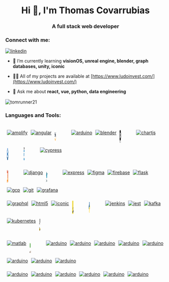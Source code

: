 <!--
**tomrunner21/tomrunner21** is a ✨ _special_ ✨ repository because its `README.md` (this file) appears on your GitHub profile.

Here are some ideas to get you started:

- 🔭 I’m currently working on ...
- 🌱 I’m currently learning ...
- 👯 I’m looking to collaborate on ...
- 🤔 I’m looking for help with ...
- 💬 Ask me about ...
- 📫 How to reach me: ...
- 😄 Pronouns: ...
- ⚡ Fun fact: ...
-->

<h1 align="center">Hi 👋, I'm Thomas Covarrubias</h1>
<h3 align="center">A full stack web developer</h3>

<h3 align="left">Connect with me:</h3>
<p>
<a href='https://linkedin.com/in/thomas-c-34a114110/'><img alt="linkedin" src="https://raw.githubusercontent.com/rahul-jha98/rahul-jha98/561d474902b59c7429ec22bb73e225696c27b202/assets/linkedin.svg" height='18px'/></a>
</p>

- 🌱 I’m currently learning **visionOS, unreal engine, blender, graph databases, unity, iconic**

- 👨‍💻 All of my projects are available at [https://www.ludoinvest.com/](https://www.ludoinvest.com/)

- 💬 Ask me about **react, vue, python, data engineering**





<p><img align="center" src="https://github-readme-stats.vercel.app/api/top-langs?username=tomrunner21&show_icons=true&theme=dark&title_color=ff0000&text_color=7300ff&locale=en&layout=compact" alt="tomrunner21" /></p>

<h3 align="left">Languages and Tools:</h3>
<div style="height: 15px;">&nbsp;</div>
<div style="display: flex; flex-wrap: wrap;">
<a href="https://aws.amazon.com/amplify/" target="_blank" rel="noreferrer"><img src="https://docs.amplify.aws/assets/logo-dark.svg" alt="amplify" height="42px" style="margin: 5px; width: 8%;"></a>
<a href="https://angular.io" target="_blank" rel="noreferrer"><img src="https://www.vectorlogo.zone/logos/angular/angular-icon.svg" alt="angular" height="42px" style="margin: 5px; width: 8%;"></a>
<a href="https://aws.amazon.com" target="_blank" rel="noreferrer"><img src="https://raw.githubusercontent.com/devicons/devicon/master/icons/amazonwebservices/amazonwebservices-original-wordmark.svg" alt="aws" height="42px" style="margin: 5px; width: 8%;"></a>
<a href="https://www.gnu.org/software/bash/" target="_blank" rel="noreferrer"><img src="https://cdn.worldvectorlogo.com/logos/arduino-1.svg" alt="arduino" height="42px" style="margin: 5px; width: 8%;"></a>
<a href="https://www.blender.org/" target="_blank" rel="noreferrer"><img src="https://download.blender.org/branding/community/blender_community_badge_white.svg" alt="blender" height="42px" style="margin: 5px; width: 8%;"></a>
<a href="https://getbootstrap.com" target="_blank" rel="noreferrer"><img src="https://raw.githubusercontent.com/devicons/devicon/master/icons/bootstrap/bootstrap-plain-wordmark.svg" alt="bootstrap" height="42px" style="margin: 5px; width: 8%;"></a>
<a href="https://www.chartjs.org" target="_blank" rel="noreferrer"><img src="https://www.chartjs.org/media/logo-title.svg" alt="chartjs" height="42px" style="margin: 5px; width: 8%;"></a>
<a href="https://www.w3schools.com/cpp/" target="_blank" rel="noreferrer"><img src="https://raw.githubusercontent.com/devicons/devicon/master/icons/cplusplus/cplusplus-original.svg" alt="cplusplus" height="42px" style="margin: 5px; width: 8%;"></a>
<a href="https://www.w3schools.com/css/" target="_blank" rel="noreferrer"><img src="https://raw.githubusercontent.com/devicons/devicon/master/icons/css3/css3-original-wordmark.svg" alt="css3" height="42px" style="margin: 5px; width: 8%;"></a>
<a href="https://www.cypress.io" target="_blank" rel="noreferrer"><img src="https://raw.githubusercontent.com/simple-icons/simple-icons/6e46ec1fc23b60c8fd0d2f2ff46db82e16dbd75f/icons/cypress.svg" alt="cypress" height="42px" style="margin: 5px; width: 8%;"></a>
</div>
<div style="height: 15px;">&nbsp;</div>
<div style="display: flex; flex-wrap: wrap;">
<a href="https://d3js.org/" target="_blank" rel="noreferrer"><img src="https://raw.githubusercontent.com/devicons/devicon/master/icons/d3js/d3js-original.svg" alt="d3js" height="42px" style="margin: 5px; width: 8%;"></a>
<a href="https://www.djangoproject.com/" target="_blank" rel="noreferrer"><img src="https://cdn.worldvectorlogo.com/logos/django.svg" alt="django" height="42px" style="margin: 5px; width: 8%;"></a>
<a href="https://www.docker.com/" target="_blank" rel="noreferrer"><img src="https://raw.githubusercontent.com/devicons/devicon/master/icons/docker/docker-original-wordmark.svg" alt="docker" height="42px" style="margin: 5px; width: 8%;"></a>
<a href="https://expressjs.com" target="_blank" rel="noreferrer"><img src="https://www.vectorlogo.zone/logos/expressjs/expressjs-ar21.svg" alt="express" height="42px" style="margin: 5px; width: 8%;"></a>
<a href="https://www.figma.com/" target="_blank" rel="noreferrer"><img src="https://www.vectorlogo.zone/logos/figma/figma-icon.svg" alt="figma" height="42px" style="margin: 5px; width: 8%;"></a>
<a href="https://firebase.google.com/" target="_blank" rel="noreferrer"><img src="https://www.vectorlogo.zone/logos/firebase/firebase-icon.svg" alt="firebase" height="42px" style="margin: 5px; width: 8%;"></a>   
<a href="https://flask.palletsprojects.com/" target="_blank" rel="noreferrer"><img src="https://www.vectorlogo.zone/logos/pocoo_flask/pocoo_flask-icon.svg" alt="flask" height="42px" style="margin: 5px; width: 8%;"></a>
<a href="https://cloud.google.com" target="_blank" rel="noreferrer"><img src="https://www.vectorlogo.zone/logos/google_cloud/google_cloud-icon.svg" alt="gcp" height="42px" style="margin: 5px; width: 8%;"></a>
<a href="https://git-scm.com/" target="_blank" rel="noreferrer"><img src="https://www.vectorlogo.zone/logos/git-scm/git-scm-icon.svg" alt="git" height="42px" style="margin: 5px; width: 8%;"></a>
<a href="https://grafana.com" target="_blank" rel="noreferrer"><img src="https://www.vectorlogo.zone/logos/grafana/grafana-icon.svg" alt="grafana" height="42px" style="margin: 5px; width: 8%;"></a>
</div>
<div style="height: 15px;">&nbsp;</div>
<div style="display: flex; flex-wrap: wrap;">
<a href="https://graphql.org" target="_blank" rel="noreferrer"><img src="https://www.vectorlogo.zone/logos/graphql/graphql-icon.svg" alt="graphql" height="42px" style="margin: 5px; width: 8%;"></a>
<a href="https://www.w3.org/html/" target="_blank" rel="noreferrer"><img src="https://www.vectorlogo.zone/logos/w3_html5/w3_html5-ar21.svg" alt="html5" height="42px" style="margin: 5px; width: 8%;"></a>
<a href="https://ionicframework.com/" target="_blank" rel="noreferrer"><img src="https://upload.wikimedia.org/wikipedia/commons/d/d1/Ionic_Logo.svg" alt="iconic" height="42px" style="margin: 5px; width: 8%;"></a>
<a href="https://developer.mozilla.org/en-US/docs/Web/JavaScript" target="_blank" rel="noreferrer"><img src="https://raw.githubusercontent.com/devicons/devicon/master/icons/javascript/javascript-original.svg" alt="javascript" height="42px" style="margin: 5px; width: 8%;"></a>
<a href="https://www.python.org/" target="_blank" rel="noreferrer"><img src="https://raw.githubusercontent.com/devicons/devicon/master/icons/python/python-original.svg" alt="python" height="42px" style="margin: 5px; width: 8%;"></a>
<a href="https://www.jenkins.io" target="_blank" rel="noreferrer"><img src="https://www.vectorlogo.zone/logos/jenkins/jenkins-icon.svg" alt="jenkins" height="42px" style="margin: 5px; width: 8%;"></a>
<a href="https://jestjs.io" target="_blank" rel="noreferrer"><img src="https://www.vectorlogo.zone/logos/jestjsio/jestjsio-icon.svg" alt="jest" height="42px" style="margin: 5px; width: 8%;"></a>
<a href="https://kafka.apache.org/" target="_blank" rel="noreferrer"><img src="https://www.vectorlogo.zone/logos/apache_kafka/apache_kafka-icon.svg" alt="kafka" height="42px" style="margin: 5px; width: 8%;"></a>
<a href="https://kubernetes.io/" target="_blank" rel="noreferrer"><img src="https://www.vectorlogo.zone/logos/kubernetes/kubernetes-icon.svg" alt="kubernetes" height="42px" style="margin: 5px; width: 8%;"></a>
<a href="https://www.linux.org/" target="_blank" rel="noreferrer"><img src="https://raw.githubusercontent.com/devicons/devicon/master/icons/linux/linux-original.svg" alt="linux" height="42px" style="margin: 5px; width: 8%;"></a>
</div>
<div style="height: 15px;">&nbsp;</div>
<div style="display: flex; flex-wrap: wrap;">
<a href="https://www.mathworks.com/" target="_blank" rel="noreferrer"><img src="https://upload.wikimedia.org/wikipedia/commons/2/21/Matlab_Logo.png" alt="matlab" height="42px" style="margin: 5px; width: 8%;"></a>
<a href="https://www.mongodb.com/" target="_blank" rel="noreferrer"><img src="https://raw.githubusercontent.com/devicons/devicon/master/icons/mongodb/mongodb-original-wordmark.svg" alt="mongodb" height="42px" style="margin: 5px; width: 8%;"></a>
<a href="https://www.arduino.cc/" target="_blank" rel="noreferrer"><img src="https://cdn.worldvectorlogo.com/logos/arduino-1.svg" alt="arduino" height="42px" style="margin: 5px; width: 8%;"></a>
<a href="https://www.arduino.cc/" target="_blank" rel="noreferrer"><img src="https://cdn.worldvectorlogo.com/logos/arduino-1.svg" alt="arduino" height="42px" style="margin: 5px; width: 8%;"></a>
<a href="https://www.arduino.cc/" target="_blank" rel="noreferrer"><img src="https://cdn.worldvectorlogo.com/logos/arduino-1.svg" alt="arduino" height="42px" style="margin: 5px; width: 8%;"></a>
<a href="https://www.arduino.cc/" target="_blank" rel="noreferrer"><img src="https://cdn.worldvectorlogo.com/logos/arduino-1.svg" alt="arduino" height="42px" style="margin: 5px; width: 8%;"></a>
<a href="https://www.arduino.cc/" target="_blank" rel="noreferrer"><img src="https://cdn.worldvectorlogo.com/logos/arduino-1.svg" alt="arduino" height="42px" style="margin: 5px; width: 8%;"></a>
<a href="https://www.arduino.cc/" target="_blank" rel="noreferrer"><img src="https://cdn.worldvectorlogo.com/logos/arduino-1.svg" alt="arduino" height="42px" style="margin: 5px; width: 8%;"></a>
<a href="https://www.arduino.cc/" target="_blank" rel="noreferrer"><img src="https://cdn.worldvectorlogo.com/logos/arduino-1.svg" alt="arduino" height="42px" style="margin: 5px; width: 8%;"></a>
<a href="https://www.arduino.cc/" target="_blank" rel="noreferrer"><img src="https://cdn.worldvectorlogo.com/logos/arduino-1.svg" alt="arduino" height="42px" style="margin: 5px; width: 8%;"></a>
</div>
<div style="height: 15px;">&nbsp;</div>
<div style="display: flex; flex-wrap: wrap;">
<a href="https://www.arduino.cc/" target="_blank" rel="noreferrer"><img src="https://cdn.worldvectorlogo.com/logos/arduino-1.svg" alt="arduino" height="42px" style="margin: 5px; width: 8%;"></a>
<a href="https://www.arduino.cc/" target="_blank" rel="noreferrer"><img src="https://cdn.worldvectorlogo.com/logos/arduino-1.svg" alt="arduino" height="42px" style="margin: 5px; width: 8%;"></a>
<a href="https://www.arduino.cc/" target="_blank" rel="noreferrer"><img src="https://cdn.worldvectorlogo.com/logos/arduino-1.svg" alt="arduino" height="42px" style="margin: 5px; width: 8%;"></a>
<a href="https://www.arduino.cc/" target="_blank" rel="noreferrer"><img src="https://cdn.worldvectorlogo.com/logos/arduino-1.svg" alt="arduino" height="42px" style="margin: 5px; width: 8%;"></a>
<a href="https://www.arduino.cc/" target="_blank" rel="noreferrer"><img src="https://cdn.worldvectorlogo.com/logos/arduino-1.svg" alt="arduino" height="42px" style="margin: 5px; width: 8%;"></a>
<a href="https://www.arduino.cc/" target="_blank" rel="noreferrer"><img src="https://cdn.worldvectorlogo.com/logos/arduino-1.svg" alt="arduino" height="42px" style="margin: 5px; width: 8%;"></a> 
</div>





